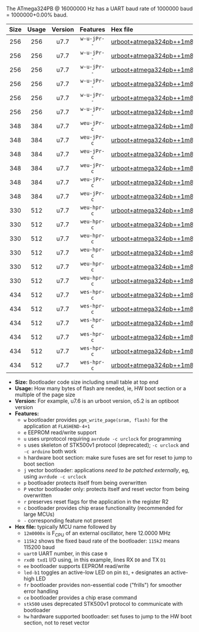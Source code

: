 The ATmega324PB @ 16000000 Hz has a UART baud rate of 1000000 baud = 1000000+0.00% baud.

|Size|Usage|Version|Features|Hex file|
|:-:|:-:|:-:|:-:|:--|
|256|256|u7.7|`w-u-jPr--`|[urboot+atmega324pb++1m8432x++115k2_uart0_rxd0_txd1_led+b0_fr.hex](https://raw.githubusercontent.com/stefanrueger/urboot.hex/main/cores/mightycore/atmega324pb/external_oscillator/fcpu++1m8432_Hz/br++115k2_bps/urboot+atmega324pb++1m8432x++115k2_uart0_rxd0_txd1_led+b0_fr.hex)|
|256|256|u7.7|`w-u-jPr--`|[urboot+atmega324pb++1m8432x++115k2_uart0_rxd0_txd1_led+b7_fr.hex](https://raw.githubusercontent.com/stefanrueger/urboot.hex/main/cores/mightycore/atmega324pb/external_oscillator/fcpu++1m8432_Hz/br++115k2_bps/urboot+atmega324pb++1m8432x++115k2_uart0_rxd0_txd1_led+b7_fr.hex)|
|256|256|u7.7|`w-u-jPr--`|[urboot+atmega324pb++1m8432x++115k2_uart1_rxd2_txd3_led+b0_fr.hex](https://raw.githubusercontent.com/stefanrueger/urboot.hex/main/cores/mightycore/atmega324pb/external_oscillator/fcpu++1m8432_Hz/br++115k2_bps/urboot+atmega324pb++1m8432x++115k2_uart1_rxd2_txd3_led+b0_fr.hex)|
|256|256|u7.7|`w-u-jPr--`|[urboot+atmega324pb++1m8432x++115k2_uart1_rxd2_txd3_led+b7_fr.hex](https://raw.githubusercontent.com/stefanrueger/urboot.hex/main/cores/mightycore/atmega324pb/external_oscillator/fcpu++1m8432_Hz/br++115k2_bps/urboot+atmega324pb++1m8432x++115k2_uart1_rxd2_txd3_led+b7_fr.hex)|
|256|256|u7.7|`w-u-jPr--`|[urboot+atmega324pb++1m8432x++115k2_uart2_rxe2_txe3_led+b0_fr.hex](https://raw.githubusercontent.com/stefanrueger/urboot.hex/main/cores/mightycore/atmega324pb/external_oscillator/fcpu++1m8432_Hz/br++115k2_bps/urboot+atmega324pb++1m8432x++115k2_uart2_rxe2_txe3_led+b0_fr.hex)|
|256|256|u7.7|`w-u-jPr--`|[urboot+atmega324pb++1m8432x++115k2_uart2_rxe2_txe3_led+b7_fr.hex](https://raw.githubusercontent.com/stefanrueger/urboot.hex/main/cores/mightycore/atmega324pb/external_oscillator/fcpu++1m8432_Hz/br++115k2_bps/urboot+atmega324pb++1m8432x++115k2_uart2_rxe2_txe3_led+b7_fr.hex)|
|348|384|u7.7|`weu-jPr-c`|[urboot+atmega324pb++1m8432x++115k2_uart0_rxd0_txd1_ee_led+b0_fr_ce.hex](https://raw.githubusercontent.com/stefanrueger/urboot.hex/main/cores/mightycore/atmega324pb/external_oscillator/fcpu++1m8432_Hz/br++115k2_bps/urboot+atmega324pb++1m8432x++115k2_uart0_rxd0_txd1_ee_led+b0_fr_ce.hex)|
|348|384|u7.7|`weu-jPr-c`|[urboot+atmega324pb++1m8432x++115k2_uart0_rxd0_txd1_ee_led+b7_fr_ce.hex](https://raw.githubusercontent.com/stefanrueger/urboot.hex/main/cores/mightycore/atmega324pb/external_oscillator/fcpu++1m8432_Hz/br++115k2_bps/urboot+atmega324pb++1m8432x++115k2_uart0_rxd0_txd1_ee_led+b7_fr_ce.hex)|
|348|384|u7.7|`weu-jPr-c`|[urboot+atmega324pb++1m8432x++115k2_uart1_rxd2_txd3_ee_led+b0_fr_ce.hex](https://raw.githubusercontent.com/stefanrueger/urboot.hex/main/cores/mightycore/atmega324pb/external_oscillator/fcpu++1m8432_Hz/br++115k2_bps/urboot+atmega324pb++1m8432x++115k2_uart1_rxd2_txd3_ee_led+b0_fr_ce.hex)|
|348|384|u7.7|`weu-jPr-c`|[urboot+atmega324pb++1m8432x++115k2_uart1_rxd2_txd3_ee_led+b7_fr_ce.hex](https://raw.githubusercontent.com/stefanrueger/urboot.hex/main/cores/mightycore/atmega324pb/external_oscillator/fcpu++1m8432_Hz/br++115k2_bps/urboot+atmega324pb++1m8432x++115k2_uart1_rxd2_txd3_ee_led+b7_fr_ce.hex)|
|348|384|u7.7|`weu-jPr-c`|[urboot+atmega324pb++1m8432x++115k2_uart2_rxe2_txe3_ee_led+b0_fr_ce.hex](https://raw.githubusercontent.com/stefanrueger/urboot.hex/main/cores/mightycore/atmega324pb/external_oscillator/fcpu++1m8432_Hz/br++115k2_bps/urboot+atmega324pb++1m8432x++115k2_uart2_rxe2_txe3_ee_led+b0_fr_ce.hex)|
|348|384|u7.7|`weu-jPr-c`|[urboot+atmega324pb++1m8432x++115k2_uart2_rxe2_txe3_ee_led+b7_fr_ce.hex](https://raw.githubusercontent.com/stefanrueger/urboot.hex/main/cores/mightycore/atmega324pb/external_oscillator/fcpu++1m8432_Hz/br++115k2_bps/urboot+atmega324pb++1m8432x++115k2_uart2_rxe2_txe3_ee_led+b7_fr_ce.hex)|
|330|512|u7.7|`weu-hpr-c`|[urboot+atmega324pb++1m8432x++115k2_uart0_rxd0_txd1_ee_led+b0_fr_ce_hw.hex](https://raw.githubusercontent.com/stefanrueger/urboot.hex/main/cores/mightycore/atmega324pb/external_oscillator/fcpu++1m8432_Hz/br++115k2_bps/urboot+atmega324pb++1m8432x++115k2_uart0_rxd0_txd1_ee_led+b0_fr_ce_hw.hex)|
|330|512|u7.7|`weu-hpr-c`|[urboot+atmega324pb++1m8432x++115k2_uart0_rxd0_txd1_ee_led+b7_fr_ce_hw.hex](https://raw.githubusercontent.com/stefanrueger/urboot.hex/main/cores/mightycore/atmega324pb/external_oscillator/fcpu++1m8432_Hz/br++115k2_bps/urboot+atmega324pb++1m8432x++115k2_uart0_rxd0_txd1_ee_led+b7_fr_ce_hw.hex)|
|330|512|u7.7|`weu-hpr-c`|[urboot+atmega324pb++1m8432x++115k2_uart1_rxd2_txd3_ee_led+b0_fr_ce_hw.hex](https://raw.githubusercontent.com/stefanrueger/urboot.hex/main/cores/mightycore/atmega324pb/external_oscillator/fcpu++1m8432_Hz/br++115k2_bps/urboot+atmega324pb++1m8432x++115k2_uart1_rxd2_txd3_ee_led+b0_fr_ce_hw.hex)|
|330|512|u7.7|`weu-hpr-c`|[urboot+atmega324pb++1m8432x++115k2_uart1_rxd2_txd3_ee_led+b7_fr_ce_hw.hex](https://raw.githubusercontent.com/stefanrueger/urboot.hex/main/cores/mightycore/atmega324pb/external_oscillator/fcpu++1m8432_Hz/br++115k2_bps/urboot+atmega324pb++1m8432x++115k2_uart1_rxd2_txd3_ee_led+b7_fr_ce_hw.hex)|
|330|512|u7.7|`weu-hpr-c`|[urboot+atmega324pb++1m8432x++115k2_uart2_rxe2_txe3_ee_led+b0_fr_ce_hw.hex](https://raw.githubusercontent.com/stefanrueger/urboot.hex/main/cores/mightycore/atmega324pb/external_oscillator/fcpu++1m8432_Hz/br++115k2_bps/urboot+atmega324pb++1m8432x++115k2_uart2_rxe2_txe3_ee_led+b0_fr_ce_hw.hex)|
|330|512|u7.7|`weu-hpr-c`|[urboot+atmega324pb++1m8432x++115k2_uart2_rxe2_txe3_ee_led+b7_fr_ce_hw.hex](https://raw.githubusercontent.com/stefanrueger/urboot.hex/main/cores/mightycore/atmega324pb/external_oscillator/fcpu++1m8432_Hz/br++115k2_bps/urboot+atmega324pb++1m8432x++115k2_uart2_rxe2_txe3_ee_led+b7_fr_ce_hw.hex)|
|434|512|u7.7|`wes-hpr-c`|[urboot+atmega324pb++1m8432x++115k2_uart0_rxd0_txd1_ee_led+b0_fr_ce_stk500_hw.hex](https://raw.githubusercontent.com/stefanrueger/urboot.hex/main/cores/mightycore/atmega324pb/external_oscillator/fcpu++1m8432_Hz/br++115k2_bps/urboot+atmega324pb++1m8432x++115k2_uart0_rxd0_txd1_ee_led+b0_fr_ce_stk500_hw.hex)|
|434|512|u7.7|`wes-hpr-c`|[urboot+atmega324pb++1m8432x++115k2_uart0_rxd0_txd1_ee_led+b7_fr_ce_stk500_hw.hex](https://raw.githubusercontent.com/stefanrueger/urboot.hex/main/cores/mightycore/atmega324pb/external_oscillator/fcpu++1m8432_Hz/br++115k2_bps/urboot+atmega324pb++1m8432x++115k2_uart0_rxd0_txd1_ee_led+b7_fr_ce_stk500_hw.hex)|
|434|512|u7.7|`wes-hpr-c`|[urboot+atmega324pb++1m8432x++115k2_uart1_rxd2_txd3_ee_led+b0_fr_ce_stk500_hw.hex](https://raw.githubusercontent.com/stefanrueger/urboot.hex/main/cores/mightycore/atmega324pb/external_oscillator/fcpu++1m8432_Hz/br++115k2_bps/urboot+atmega324pb++1m8432x++115k2_uart1_rxd2_txd3_ee_led+b0_fr_ce_stk500_hw.hex)|
|434|512|u7.7|`wes-hpr-c`|[urboot+atmega324pb++1m8432x++115k2_uart1_rxd2_txd3_ee_led+b7_fr_ce_stk500_hw.hex](https://raw.githubusercontent.com/stefanrueger/urboot.hex/main/cores/mightycore/atmega324pb/external_oscillator/fcpu++1m8432_Hz/br++115k2_bps/urboot+atmega324pb++1m8432x++115k2_uart1_rxd2_txd3_ee_led+b7_fr_ce_stk500_hw.hex)|
|434|512|u7.7|`wes-hpr-c`|[urboot+atmega324pb++1m8432x++115k2_uart2_rxe2_txe3_ee_led+b0_fr_ce_stk500_hw.hex](https://raw.githubusercontent.com/stefanrueger/urboot.hex/main/cores/mightycore/atmega324pb/external_oscillator/fcpu++1m8432_Hz/br++115k2_bps/urboot+atmega324pb++1m8432x++115k2_uart2_rxe2_txe3_ee_led+b0_fr_ce_stk500_hw.hex)|
|434|512|u7.7|`wes-hpr-c`|[urboot+atmega324pb++1m8432x++115k2_uart2_rxe2_txe3_ee_led+b7_fr_ce_stk500_hw.hex](https://raw.githubusercontent.com/stefanrueger/urboot.hex/main/cores/mightycore/atmega324pb/external_oscillator/fcpu++1m8432_Hz/br++115k2_bps/urboot+atmega324pb++1m8432x++115k2_uart2_rxe2_txe3_ee_led+b7_fr_ce_stk500_hw.hex)|

- **Size:** Bootloader code size including small table at top end
- **Usage:** How many bytes of flash are needed, ie, HW boot section or a multiple of the page size
- **Version:** For example, u7.6 is an urboot version, o5.2 is an optiboot version
- **Features:**
  + `w` bootloader provides `pgm_write_page(sram, flash)` for the application at `FLASHEND-4+1`
  + `e` EEPROM read/write support
  + `u` uses urprotocol requiring `avrdude -c urclock` for programming
  + `s` uses skeleton of STK500v1 protocol (deprecated); `-c urclock` and `-c arduino` both work
  + `h` hardware boot section: make sure fuses are set for reset to jump to boot section
  + `j` vector bootloader: applications *need to be patched externally*, eg, using `avrdude -c urclock`
  + `p` bootloader protects itself from being overwritten
  + `P` vector bootloader only: protects itself and reset vector from being overwritten
  + `r` preserves reset flags for the application in the register R2
  + `c` bootloader provides chip erase functionality (recommended for large MCUs)
  + `-` corresponding feature not present
- **Hex file:** typically MCU name followed by
  + `12m0000x` is F<sub>CPU</sub> of an external oscillator, here 12.0000 MHz
  + `115k2` shows the fixed baud rate of the bootloader: `115k2` means 115200 baud
  + `uart0` UART number, in this case `0`
  + `rxd0 txd1` I/O using, in this example, lines RX `D0` and TX `D1`
  + `ee` bootloader supports EEPROM read/write
  + `led-b1` toggles an active-low LED on pin `B1`, `+` designates an active-high LED
  + `fr` bootloader provides non-essential code ("frills") for smoother error handling
  + `ce` bootloader provides a chip erase command
  + `stk500` uses deprecated STK500v1 protocol to communicate with bootloader
  + `hw` hardware supported bootloader: set fuses to jump to the HW boot section, not to reset vector
